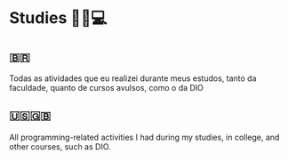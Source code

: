 # Studies 🧑‍💻💻

## 🇧🇷
Todas as atividades que eu realizei durante meus estudos, tanto da faculdade, quanto de cursos avulsos, como o da DIO

## 🇺🇸🇬🇧
All programming-related activities I had during my studies, in college, and other courses, such as DIO.
